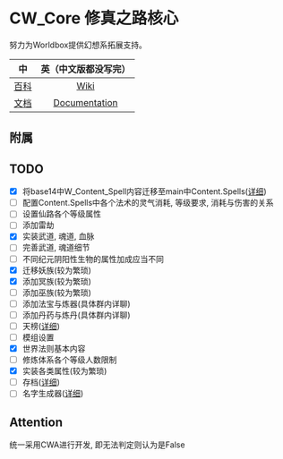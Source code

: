 # CW_Core 修真之路核心

努力为Worldbox提供幻想系拓展支持。

|                                      中                                      |                           英（中文版都没写完）                            |
|:---------------------------------------------------------------------------:|:---------------------------------------------------------------:|
|        [百科](https://github.com/inmny/Cultivation-Way-Core/wiki/Home)        |     [Wiki](https://github.com/inmny/Cultivation-Way-Core/)      |   
| [文档](https://github.com/inmny/Cultivation-Way-Core/blob/main/docs/index.md) | [Documentation](https://github.com/inmny/Cultivation-Way-Core/) |	

## 附属

## TODO

- [x] 
  将base14中W_Content_Spell内容迁移至main中Content.Spells([详细](https://github.com/inmny/Cultivation-Way-Core/blob/main/docs/spell.md))
- [ ] 配置Content.Spells中各个法术的灵气消耗, 等级要求, 消耗与伤害的关系
- [ ] 设置仙路各个等级属性
- [ ] 添加雷劫
- [x] 实装武道, 魂道, 血脉
- [ ] 完善武道, 魂道细节
- [ ] 不同纪元阴阳性生物的属性加成应当不同
- [x] 迁移妖族(较为繁琐)
- [x] 添加冥族(较为繁琐)
- [ ] 添加巫族(较为繁琐)
- [ ] 添加法宝与炼器(具体群内详聊)
- [ ] 添加丹药与炼丹(具体群内详聊)
- [ ] 天榜([详细](https://github.com/inmny/Cultivation-Way-Core/blob/main/docs/contents_index/world_top.md))
- [ ] 模组设置
- [x] 世界法则基本内容
- [ ] 修炼体系各个等级人数限制
- [x] 实装各类属性(较为繁琐)
- [ ] 存档([详细](https://github.com/inmny/Cultivation-Way-Core/blob/main/docs/contents_index/save.md))
- [ ] 名字生成器([详细](https://github.com/inmny/Cultivation-Way-Core/blob/main/docs/contents_index/name_generator.md))

## Attention

统一采用CWA进行开发, 即无法判定则认为是False
